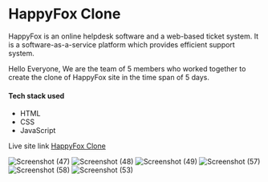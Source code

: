 # HappyFox Clone
HappyFox is an online helpdesk software and a web-based ticket system. It is a software-as-a-service platform which provides efficient support system.

Hello Everyone,
We are the team of 5 members who worked together to create the clone of HappyFox site in the time span of 5 days.

#### Tech stack used
- HTML
- CSS
- JavaScript

Live site link 
[HappyFox Clone](https://inspiring-sprinkles-7ae76a.netlify.app/)

![Screenshot (47)](https://user-images.githubusercontent.com/105914405/195310897-76bca200-ebf7-40a4-81a5-af3b1f64494c.png)
![Screenshot (48)](https://user-images.githubusercontent.com/105914405/195311058-46893b58-7270-4c16-b112-76f71724a556.png)
![Screenshot (49)](https://user-images.githubusercontent.com/105914405/195311069-78d3fcc3-4d21-4499-8b80-8476c59b3548.png)
![Screenshot (57)](https://user-images.githubusercontent.com/105914405/195311490-cb3e5842-fca9-43c4-8723-d7b70dd17117.png)
![Screenshot (58)](https://user-images.githubusercontent.com/105914405/195311497-1648896e-e4fa-49b8-93ce-27cb7d507e97.png)
![Screenshot (53)](https://user-images.githubusercontent.com/105914405/195311504-adf94664-1b5a-43ce-8be1-61849b1423ed.png)

